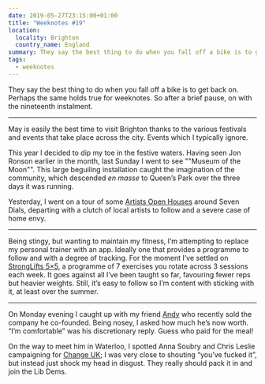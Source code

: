```yaml
---
date: 2019-05-27T23:15:00+01:00
title: "Weeknotes #19"
location:
  locality: Brighton
  country_name: England
summary: They say the best thing to do when you fall off a bike is to get back on. Perhaps the same holds true for weeknotes.
tags:
  - weeknotes
---
```


They say the best thing to do when you fall off a bike is to get back on. Perhaps the same holds true for weeknotes. So after a brief pause, on with the nineteenth instalment.

* * *

May is easily the best time to visit Brighton thanks to the various festivals and events that take place across the city. Events which I typically ignore.

This year I decided to dip my toe in the festive waters. Having seen Jon Ronson earlier in the month, last Sunday I went to see ""Museum of the Moon"". This large beguiling installation caught the imagination of the community, which descended _en masse_ to Queen’s Park over the three days it was running.

Yesterday, I went on a tour of some [Artists Open Houses][1] around Seven Dials, departing with a clutch of local artists to follow and a severe case of home envy.

* * *

Being stingy, but wanting to maintain my fitness, I’m attempting to replace my personal trainer with an app. Ideally one that provides a programme to follow and with a degree of tracking. For the moment I’ve settled on [StrongLifts 5×5][2], a programme of 7 exercises you rotate across 3 sessions each week. It goes against all I’ve been taught so far, favouring fewer reps but heavier weights. Still, it’s easy to follow so I’m content with sticking with it, at least over the summer.

* * *

On Monday evening I caught up with my friend [Andy][3] who recently sold the company he co-founded. Being nosey, I asked how much he’s now worth. “I’m comfortable” was his discretionary reply. Guess who paid for the meal!

On the way to meet him in Waterloo, I spotted Anna Soubry and Chris Leslie campaigning for [Change UK][4]; I was very close to shouting “you’ve fucked it”, but instead just shock my head in disgust. They really should pack it in and join the Lib Dems.

[1]: https://aoh.org.uk
[2]: https://stronglifts.com/5x5/
[3]: https://andyhiggs.uk
[4]: https://en.wikipedia.org/wiki/Change_UK
